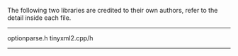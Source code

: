 

The following two libraries are credited to their 
own authors, refer to the detail inside each file.
******
optionparse.h
tinyxml2.cpp/h
******



